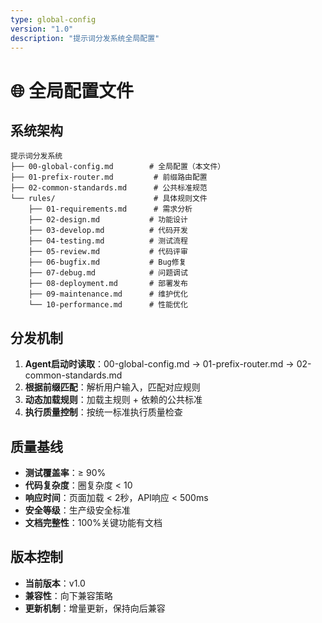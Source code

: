 ```yaml
---
type: global-config
version: "1.0"
description: "提示词分发系统全局配置"
---
```


# 🌐 全局配置文件

## 系统架构
```
提示词分发系统
├── 00-global-config.md        # 全局配置（本文件）
├── 01-prefix-router.md         # 前缀路由配置
├── 02-common-standards.md      # 公共标准规范
└── rules/                      # 具体规则文件
    ├── 01-requirements.md      # 需求分析
    ├── 02-design.md           # 功能设计
    ├── 03-develop.md          # 代码开发
    ├── 04-testing.md          # 测试流程
    ├── 05-review.md           # 代码评审
    ├── 06-bugfix.md           # Bug修复
    ├── 07-debug.md            # 问题调试
    ├── 08-deployment.md       # 部署发布
    ├── 09-maintenance.md      # 维护优化
    └── 10-performance.md      # 性能优化
```

## 分发机制
1. **Agent启动时读取**：00-global-config.md → 01-prefix-router.md → 02-common-standards.md
2. **根据前缀匹配**：解析用户输入，匹配对应规则
3. **动态加载规则**：加载主规则 + 依赖的公共标准
4. **执行质量控制**：按统一标准执行质量检查

## 质量基线
- **测试覆盖率**：≥ 90%
- **代码复杂度**：圈复杂度 < 10
- **响应时间**：页面加载 < 2秒，API响应 < 500ms
- **安全等级**：生产级安全标准
- **文档完整性**：100%关键功能有文档

## 版本控制
- **当前版本**：v1.0
- **兼容性**：向下兼容策略
- **更新机制**：增量更新，保持向后兼容 